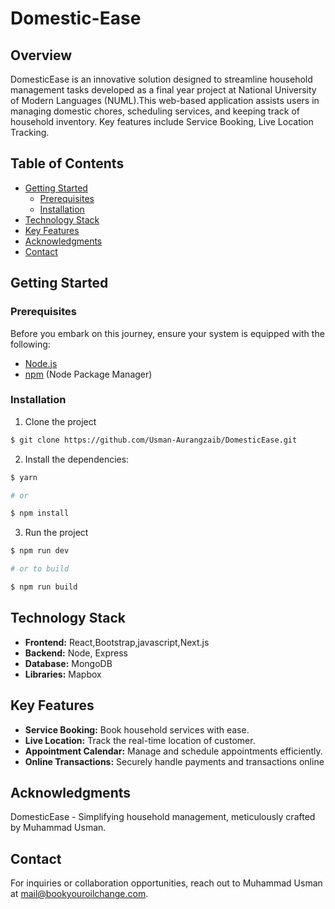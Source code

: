 # Domestic-Ease 

## Overview

DomesticEase is an innovative solution designed to streamline household management tasks developed as a final year project at National University of Modern Languages (NUML).This web-based application assists users in managing domestic chores, scheduling services, and keeping track of household inventory. Key features include  Service Booking, Live Location Tracking.

## Table of Contents

- [Getting Started](#getting-started)
  - [Prerequisites](#prerequisites)
  - [Installation](#installation)
- [Technology Stack](#technology-stack)
- [Key Features](#key-features)
- [Acknowledgments](#acknowledgments)
- [Contact](#contact)


## Getting Started

### Prerequisites

Before you embark on this journey, ensure your system is equipped with the following:

- [Node.js](https://nodejs.org/)
- [npm](https://www.npmjs.com/) (Node Package Manager)

### Installation

1. Clone the project

```sh
$ git clone https://github.com/Usman-Aurangzaib/DomesticEase.git
```

2. Install the dependencies:

```sh
$ yarn

# or

$ npm install
```

3. Run the project

```sh
$ npm run dev

# or to build

$ npm run build
```


## Technology Stack

- **Frontend:** React,Bootstrap,javascript,Next.js
- **Backend:** Node, Express
- **Database:** MongoDB
- **Libraries:** Mapbox


## Key Features

- **Service Booking:** Book household services with ease.
- **Live Location:** Track the real-time location of customer.
- **Appointment Calendar:** Manage and schedule appointments efficiently.
- **Online Transactions:**  Securely handle payments and transactions online

## Acknowledgments
DomesticEase - Simplifying household management, meticulously crafted by Muhammad Usman.

## Contact
For inquiries or collaboration opportunities, reach out to Muhammad Usman at mail@bookyouroilchange.com.
